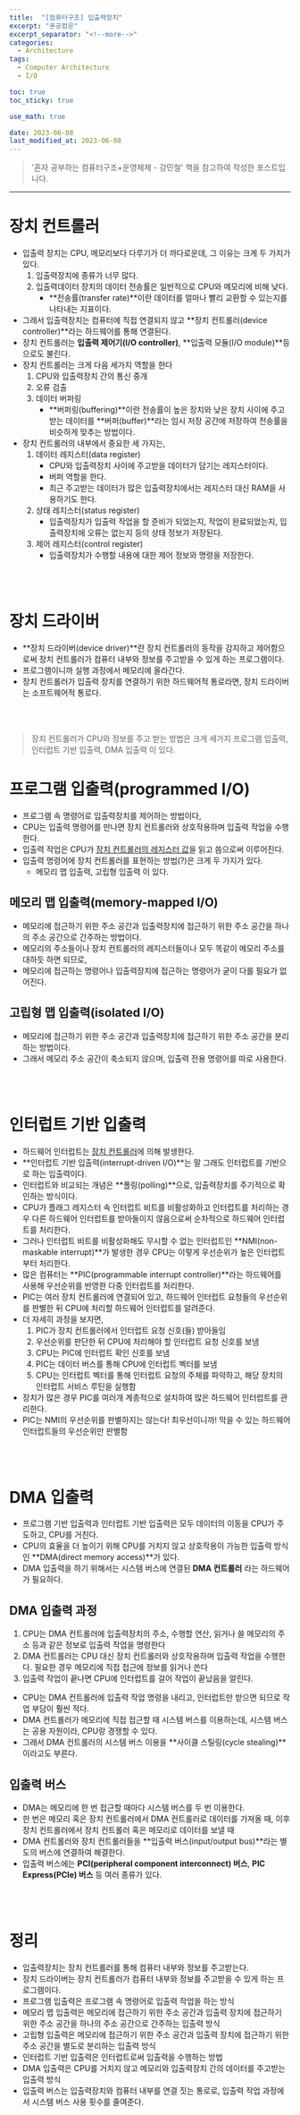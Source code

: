 ```yaml
---
title:  "[컴퓨터구조] 입출력장치"
excerpt: "혼공컴운"
excerpt_separator: "<!--more-->"
categories:
  - Architecture
tags:
  - Computer Architecture
  - I/O

toc: true
toc_sticky: true

use_math: true

date: 2023-06-08
last_modified_at: 2023-06-08
---
```


> '혼자 공부하는 컴퓨터구조+운영체제 - 강민철' 책을 참고하여 작성한 포스트입니다.

---

# 장치 컨트롤러
- 입출력 장치는 CPU, 메모리보다 다루기가 더 까다로운데, 그 이유는 크게 두 가지가 있다.
    1. 입출력장치에 종류가 너무 많다.
    2. 입출력데이터 장치의 데이터 전송률은 일반적으로 CPU와 메모리에 비해 낮다.
        - **전송률(transfer rate)**이란 데이터를 얼마나 빨리 교환할 수 있는지를 나타내는 지표이다.
- 그래서 입출력장치는 컴퓨터에 직접 연결되지 않고 **장치 컨트롤러(device controller)**라는 하드웨어를 통해 연결된다.
- 장치 컨트롤러는 **입출력 제어기(I/O controller)**, **입출력 모듈(I/O module)**등으로도 불린다.
- 장치 컨트롤러는 크게 다음 세가지 역할을 한다
    1. CPU와 입출력장치 간의 통신 중개
    2. 오류 검출
    3. 데이터 버퍼링
        - **버퍼링(buffering)**이란 전송률이 높은 장치와 낮은 장치 사이에 주고받는 데이터를 **버퍼(buffer)**라는 임시 저장 공간에 저장하여 전송률을 비슷하게 맞추는 방법이다.
- 장치 컨트롤러의 내부에서 중요한 세 가지는,
    1. 데이터 레지스터(data register)
        - CPU와 입출력장치 사이에 주고받을 데이터가 담기는 레지스터이다.
        - 버퍼 역할을 한다.
        - 최근 주고받는 데이터가 많은 입출력장치에서는 레지스터 대신 RAM을 사용하기도 한다.
    2. 상태 레지스터(status register)
        - 입출력장치가 입출력 작업을 할 준비가 되었는지, 작업이 완료되었는지, 입출력장치에 오류는 없는지 등의 상태 정보가 저장된다.
    3. 제어 레지스터(control register)
        - 입출력장치가 수행할 내용에 대한 제어 정보와 명령을 저장한다.

<br><br>

# 장치 드라이버
- **장치 드라이버(device driver)**란 장치 컨트롤러의 동작을 감지하고 제어함으로써 장치 컨트롤러가 컴퓨터 내부와 정보를 주고받을 수 있게 하는 프로그램이다.
- 프로그램이니까 실행 과정에서 메모리에 올라간다.
- 장치 컨트롤러가 입출력 장치를 연결하기 위한 하드웨어적 통로라면, 장치 드라이버는 소프트웨어적 통로다.

<br><br>

> 장치 컨트롤러가 CPU와 정보를 주고 받는 방법은 크게 세가지
> 프로그램 입출력, 인터럽트 기반 입출력, DMA 입출력 이 있다.

# 프로그램 입출력(programmed I/O)
- 프로그램 속 명령어로 입출력장치를 제어하는 방법이다,
- CPU는 입출력 명령어를 만나면 장치 컨트롤러와 상호작용하며 입출력 작업을 수행한다.
- 입출력 작업은 CPU가 <u>장치 컨트롤러의 레지스터 값</u>을 읽고 씀으로써 이루어진다.
- 입출력 명령어에 장치 컨트롤러를 표현하는 방법(?)은 크게 두 가지가 있다.
    - 메모리 맵 입출력, 고립형 입출력 이 있다.

## 메모리 맵 입출력(memory-mapped I/O)
- 메모리에 접근하기 위한 주소 공간과 입출력장치에 접근하기 위한 주소 공간을 하나의 주소 공간으로 간주하는 방법이다.
- 메모리의 주소들이나 장치 컨트롤러의 레지스터들이나 모두 똑같이 메모리 주소를 대하듯 하면 되므로,
- 메모리에 접근하는 명령어나 입출력장치에 접근하는 명령어가 굳이 다를 필요가 없어진다.

## 고립형 맵 입출력(isolated I/O)
- 메모리에 접근하기 위한 주소 공간과 입출력장치에 접근하기 위한 주소 공간을 분리하는 방법이다.
- 그래서 메모리 주소 공간이 축소되지 않으며, 입출력 전용 명령어를 따로 사용한다.

<br><br>

# 인터럽트 기반 입출력
- 하드웨어 인터럽트는 <u>장치 컨트롤러</u>에 의해 발생한다.
- **인터럽트 기반 입출력(interrupt-driven I/O)**는 말 그래도 인터럽트를 기반으로 하는 입출력이다.
- 인터럽트와 비교되는 개념은 **폴링(polling)**으로, 입출력장치를 주기적으로 확인하는 방식이다.
- CPU가 플래그 레지스터 속 인터럽트 비트를 비활성화하고 인터럽트를 처리하는 경우 다른 하드웨어 인터럽트를 받아들이지 않음으로써 순차적으로 하드웨어 인터럽트를 처리한다.
- 그러나 인터럽트 비트를 비활성화해도 무시할 수 없는 인터럽트인 **NMI(non-maskable interrupt)**가 발생한 경우 CPU는 이렇게 우선순위가 높은 인터럽트부터 처리한다.
- 많은 컴퓨터는 **PIC(programmable interrupt controller)**라는 하드웨어를 사용해 우선순위를 반영한 다중 인터럽트를 처리한다.
- PIC는 여러 장치 컨트롤러에 연결되어 있고, 하드웨어 인터럽트 요청들의 우선순위를 판별한 뒤 CPU에 처리할 하드웨어 인터럽트를 알려준다.
- 더 자세히 과정을 보자면,
    1. PIC가 장치 컨트롤러에서 인터럽트 요청 신호(들) 받아들임
    2. 우선순위를 판단한 뒤 CPU에 처리해야 할 인터럽트 요청 신호를 보냄
    3. CPU는 PIC에 인터럽트 확인 신호를 보냄
    4. PIC는 데이터 버스를 통해 CPU에 인터럽트 벡터를 보냄
    5. CPU는 인터럽트 벡터를 통해 인터럽트 요청의 주체를 파악하고, 해당 장치의 인터럽트 서비스 루틴을 실행함
- 장치가 많은 경우 PIC를 여러개 계층적으로 설치하여 많은 하드웨어 인터럽트를 관리한다.
- PIC는 NMI의 우선순위를 판별하지는 않는다! 최우선이니까! 막을 수 있는 하드웨어 인터럽트들의 우선순위만 판별함

<br><br>

# DMA 입출력
- 프로그램 기반 입출력과 인터럽트 기반 입출력은 모두 데이터의 이동을 CPU가 주도하고, CPU를 거친다.
- CPU의 효율을 더 높이기 위해 CPU를 거치지 않고 상호작용이 가능한 입출력 방식인 **DMA(direct memory access)**가 있다.
- DMA 입출력을 하기 위해서는 시스템 버스에 연결된 **DMA 컨트롤러** 라는 하드웨어가 필요하다.

## DMA 입출력 과정
1. CPU는 DMA 컨트롤러에 입출력장치의 주소, 수행할 연산, 읽거나 쓸 메모리의 주소 등과 같은 정보로 입출력 작업을 명령한다
2. DMA 컨트롤러는 CPU 대신 장치 컨트롤러와 상호작용하며 입출력 작업을 수행한다. 필요한 경우 메모리에 직접 접근에 정보를 읽거나 쓴다
3. 입출력 작업이 끝나면 CPU에 인터럽트를 걸어 작업이 끝났음을 알린다.

- CPU는 DMA 컨트롤러에 입출력 작업 명령을 내리고, 인터럽트만 받으면 되므로 작업 부담이 훨씬 적다.
- DMA 컨트롤러가 메모리에 직접 접근할 때 시스템 버스를 이용하는데, 시스템 버스는 공용 자원이라, CPU랑 경쟁할 수 있다.
- 그래서 DMA 컨트롤러의 시스템 버스 이용을 **사이클 스틸링(cycle stealing)**이라고도 부른다.

## 입출력 버스
- DMA는 메모리에 한 번 접근할 때마다 시스템 버스를 두 번 이용한다.
- 한 번은 메모리 혹은 장치 컨트롤러에서 DMA 컨트롤러로 데이터를 가져올 때, 이후 장치 컨트롤러에서 장치 컨트롤러 혹은 메모리로 데이터를 보낼 때
- DMA 컨트롤러와 장치 컨트롤러들을 **입출력 버스(input/output bus)**라는 별도의 버스에 연결하여 해결한다.
- 입출력 버스에는 **PCI(peripheral component interconnect) 버스**, **PIC Express(PCIe) 버스** 등 여러 종류가 있다.

<br><br>

# 정리
- 입출력장치는 장치 컨트롤러를 통해 컴퓨터 내부와 정보를 주고받는다.
- 장치 드라이버는 장치 컨트롤러가 컴퓨터 내부와 정보를 주고받을 수 있게 하는 프로그램이다.
- 프로그램 입출력은 프로그램 속 명령어로 입출력 작업을 하는 방식
- 메모리 맵 입출력은 메모리에 접근하기 위한 주소 공간과 입출력 장치에 접근하기 위한 주소 공간을 하나의 주소 공간으로 간주하는 입출력 방식
- 고립형 입출력은 메모리에 접근하기 위한 주소 공간과 입출력 장치에 접근하기 위한 주소 공간을 별도로 분리하는 입출력 방식
- 인터럽트 기반 입출력은 인터럽트로써 입출력을 수행하는 방법
- DMA 입출력은 CPU를 거치지 않고 메모리와 입출력장치 간의 데이터를 주고받는 입출력 방식
- 입출력 버스는 입출력장치와 컴퓨터 내부를 연결 짓는 통로로, 입출력 작업 과정에서 시스템 버스 사용 횟수를 줄여준다.